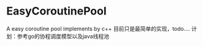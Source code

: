 # EasyCoroutinePool
A easy coroutine pool implements by c++
目前只是最简单的实现，todo....
计划：参考go的协程调度模型以及java线程池